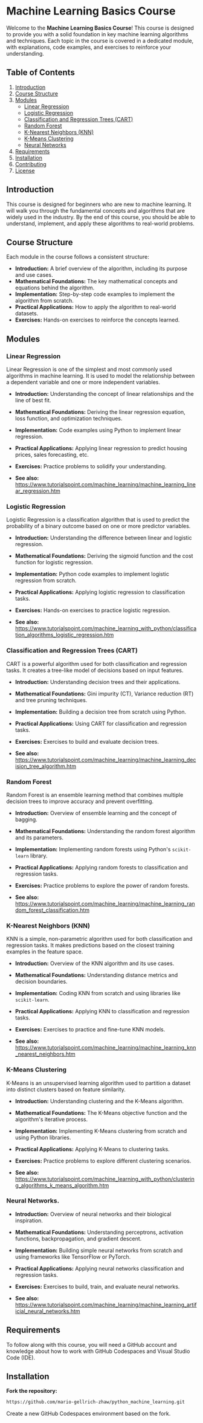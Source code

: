 # Machine Learning Basics Course

Welcome to the **Machine Learning Basics Course**! This course is designed to provide you with a solid foundation in key machine learning algorithms and techniques. Each topic in the course is covered in a dedicated module, with explanations, code examples, and exercises to reinforce your understanding.

## Table of Contents

1. [Introduction](#introduction)
2. [Course Structure](#course-structure)
3. [Modules](#modules)
   - [Linear Regression](#linear-regression)
   - [Logistic Regression](#logistic-regression)
   - [Classification and Regression Trees (CART)](#cart)
   - [Random Forest](#random-forest)
   - [K-Nearest Neighbors (KNN)](#knn)
   - [K-Means Clustering](#k-means)
   - [Neural Networks](#neural-networks)
4. [Requirements](#requirements)
5. [Installation](#installation)
6. [Contributing](#contributing)
7. [License](#license)

## Introduction

This course is designed for beginners who are new to machine learning. It will walk you through the fundamental concepts and algorithms that are widely used in the industry. By the end of this course, you should be able to understand, implement, and apply these algorithms to real-world problems.

## Course Structure

Each module in the course follows a consistent structure:

- **Introduction:** A brief overview of the algorithm, including its purpose and use cases.
- **Mathematical Foundations:** The key mathematical concepts and equations behind the algorithm.
- **Implementation:** Step-by-step code examples to implement the algorithm from scratch.
- **Practical Applications:** How to apply the algorithm to real-world datasets.
- **Exercises:** Hands-on exercises to reinforce the concepts learned.

## Modules

### Linear Regression

Linear Regression is one of the simplest and most commonly used algorithms in machine learning. It is used to model the relationship between a dependent variable and one or more independent variables.

- **Introduction:** Understanding the concept of linear relationships and the line of best fit.
- **Mathematical Foundations:** Deriving the linear regression equation, loss function, and optimization techniques.
- **Implementation:** Code examples using Python to implement linear regression.
- **Practical Applications:** Applying linear regression to predict housing prices, sales forecasting, etc.
- **Exercises:** Practice problems to solidify your understanding.

- **See also:** https://www.tutorialspoint.com/machine_learning/machine_learning_linear_regression.htm

### Logistic Regression

Logistic Regression is a classification algorithm that is used to predict the probability of a binary outcome based on one or more predictor variables.

- **Introduction:** Understanding the difference between linear and logistic regression.
- **Mathematical Foundations:** Deriving the sigmoid function and the cost function for logistic regression.
- **Implementation:** Python code examples to implement logistic regression from scratch.
- **Practical Applications:** Applying logistic regression to classification tasks.
- **Exercises:** Hands-on exercises to practice logistic regression.

- **See also:** https://www.tutorialspoint.com/machine_learning_with_python/classification_algorithms_logistic_regression.htm

### Classification and Regression Trees (CART)

CART is a powerful algorithm used for both classification and regression tasks. It creates a tree-like model of decisions based on input features.

- **Introduction:** Understanding decision trees and their applications.
- **Mathematical Foundations:** Gini impurity (CT), Variance reduction (RT) and tree pruning techniques.
- **Implementation:** Building a decision tree from scratch using Python.
- **Practical Applications:** Using CART for classification and regression tasks.
- **Exercises:** Exercises to build and evaluate decision trees.

- **See also:** https://www.tutorialspoint.com/machine_learning/machine_learning_decision_tree_algorithm.htm

### Random Forest

Random Forest is an ensemble learning method that combines multiple decision trees to improve accuracy and prevent overfitting.

- **Introduction:** Overview of ensemble learning and the concept of bagging.
- **Mathematical Foundations:** Understanding the random forest algorithm and its parameters.
- **Implementation:** Implementing random forests using Python's `scikit-learn` library.
- **Practical Applications:** Applying random forests to classification and regression tasks.
- **Exercises:** Practice problems to explore the power of random forests.

- **See also:** https://www.tutorialspoint.com/machine_learning/machine_learning_random_forest_classification.htm

### K-Nearest Neighbors (KNN)

KNN is a simple, non-parametric algorithm used for both classification and regression tasks. It makes predictions based on the closest training examples in the feature space.

- **Introduction:** Overview of the KNN algorithm and its use cases.
- **Mathematical Foundations:** Understanding distance metrics and decision boundaries.
- **Implementation:** Coding KNN from scratch and using libraries like `scikit-learn`.
- **Practical Applications:** Applying KNN to classification and regression tasks.
- **Exercises:** Exercises to practice and fine-tune KNN models.

- **See also:** https://www.tutorialspoint.com/machine_learning/machine_learning_knn_nearest_neighbors.htm

### K-Means Clustering

K-Means is an unsupervised learning algorithm used to partition a dataset into distinct clusters based on feature similarity.

- **Introduction:** Understanding clustering and the K-Means algorithm.
- **Mathematical Foundations:** The K-Means objective function and the algorithm's iterative process.
- **Implementation:** Implementing K-Means clustering from scratch and using Python libraries.
- **Practical Applications:** Applying K-Means to clustering tasks.
- **Exercises:** Practice problems to explore different clustering scenarios.

- **See also:** https://www.tutorialspoint.com/machine_learning_with_python/clustering_algorithms_k_means_algorithm.htm

### Neural Networks.
- **Introduction:** Overview of neural networks and their biological inspiration.
- **Mathematical Foundations:** Understanding perceptrons, activation functions, backpropagation, and gradient descent.
- **Implementation:** Building simple neural networks from scratch and using frameworks like TensorFlow or PyTorch.
- **Practical Applications:** Applying neural networks classification and regression tasks.
- **Exercises:** Exercises to build, train, and evaluate neural networks.

- **See also:** https://www.tutorialspoint.com/machine_learning/machine_learning_artificial_neural_networks.htm

## Requirements

To follow along with this course, you will need a GitHub account and knowledge about how to work with GitHub Codespaces and Visual Studio Code (IDE).

## Installation

**Fork the repository:**

```bash
https://github.com/mario-gellrich-zhaw/python_machine_learning.git
```
Create a new GitHub Codespaces environment based on the fork.
